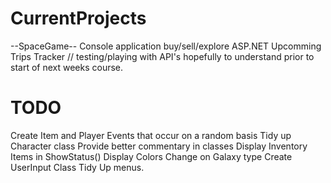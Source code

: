 # CurrentProjects
--SpaceGame--
Console application buy/sell/explore
ASP.NET Upcomming Trips Tracker // testing/playing with API's hopefully to understand prior to start of next weeks course.
# TODO
Create Item and Player Events that occur on a random basis
Tidy up Character class
Provide better commentary in classes
Display Inventory Items in ShowStatus()
Display Colors Change on Galaxy type
Create UserInput Class
Tidy Up menus.

